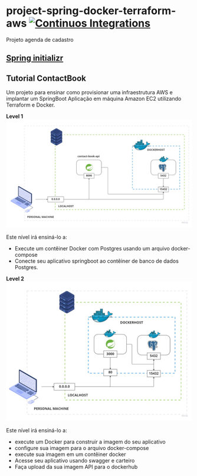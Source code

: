# project-spring-docker-terraform-aws  [![Continuos Integrations](https://github.com/jnslabs/project-spring-docker-terraform-aws/actions/workflows/continuos-integrations.yml/badge.svg)](https://github.com/jnslabs/project-spring-docker-terraform-aws/actions/workflows/continuos-integrations.yml)

Projeto agenda de cadastro

## [Spring initializr](https://start.spring.io/#!type=maven-project&language=java&platformVersion=3.1.7&packaging=jar&jvmVersion=17&groupId=com.jnslabs&artifactId=contactbook&name=contactbook&description=Api%20cadastro%20de%20contatos&packageName=com.jnslabs.contactbook&dependencies=web,devtools,cloud-config-client,postgresql,data-jpa,h2)

## **Tutorial ContactBook**

Um projeto para ensinar como provisionar uma infraestrutura AWS e implantar um SpringBoot
Aplicação em máquina Amazon EC2 utilizando Terraform e Docker.

**Level 1**
<img src=diagram/tutorial-diagram-level-1.jpg>

Este nível irá ensiná-lo a:
- Execute um contêiner Docker com Postgres usando um arquivo docker-compose
- Conecte seu aplicativo springboot ao contêiner de banco de dados Postgres.

**Level 2**
<img src=diagram/tutorial-diagram-level-2.jpg>

Este nível irá ensiná-lo a:
- execute um Docker para construir a imagem do seu aplicativo
- configure sua imagem para o arquivo docker-compose
- execute sua imagem em um contêiner docker
- Acesse seu aplicativo usando swagger e carteiro
- Faça upload da sua imagem API para o dockerhub
